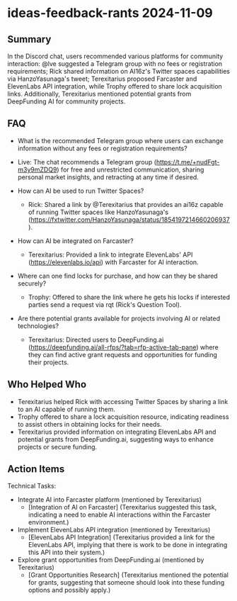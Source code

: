 # ideas-feedback-rants 2024-11-09

## Summary

In the Discord chat, users recommended various platforms for community interaction: @lve suggested a Telegram group with no fees or registration requirements; Rick shared information on AI16z's Twitter spaces capabilities via HanzoYasunaga's tweet; Terexitarius proposed Farcaster and ElevenLabs API integration, while Trophy offered to share lock acquisition links. Additionally, Terexitarius mentioned potential grants from DeepFunding AI for community projects.

## FAQ

- What is the recommended Telegram group where users can exchange information without any fees or registration requirements?
- Live: The chat recommends a Telegram group (https://t.me/+nudFgt-m3y9mZDQ9) for free and unrestricted communication, sharing personal market insights, and retracting at any time if desired.

- How can AI be used to run Twitter Spaces?

    - Rick: Shared a link by @Terexitarius that provides an ai16z capable of running Twitter spaces like HanzoYasunaga's (https://fxtwitter.com/HanzoYasunaga/status/1854197214660206937).

- How can AI be integrated on Farcaster?

    - Terexitarius: Provided a link to integrate ElevenLabs' API (https://elevenlabs.io/api) with Farcaster for AI interaction.

- Where can one find locks for purchase, and how can they be shared securely?

    - Trophy: Offered to share the link where he gets his locks if interested parties send a request via rqt (Rick's Question Tool).

- Are there potential grants available for projects involving AI or related technologies?
    - Terexitarius: Directed users to DeepFunding.ai (https://deepfunding.ai/all-rfps/?tab=rfp-active-tab-pane) where they can find active grant requests and opportunities for funding their projects.

## Who Helped Who

- Terexitarius helped Rick with accessing Twitter Spaces by sharing a link to an AI capable of running them.
- Trophy offered to share a lock acquisition resource, indicating readiness to assist others in obtaining locks for their needs.
- Terexitarius provided information on integrating ElevenLabs API and potential grants from DeepFunding.ai, suggesting ways to enhance projects or secure funding.

## Action Items

Technical Tasks:

- Integrate AI into Farcaster platform (mentioned by Terexitarius)
    - [Integration of AI on Farcaster] (Terexitarius suggested this task, indicating a need to enable AI interactions within the Farcaster environment.)
- Implement ElevenLabs API integration (mentioned by Terexitarius)
    - [ElevenLabs API Integration] (Terexitarius provided a link for the ElevenLabs API, implying that there is work to be done in integrating this API into their system.)
- Explore grant opportunities from DeepFunding.ai (mentioned by Terexitarius)
    - [Grant Opportunities Research] (Terexitarius mentioned the potential for grants, suggesting that someone should look into these funding options and possibly apply.)
